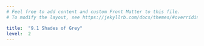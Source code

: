 ```yaml
---
# Feel free to add content and custom Front Matter to this file.
# To modify the layout, see https://jekyllrb.com/docs/themes/#overriding-theme-defaults

title:  "9.1 Shades of Grey"
level:  2
---
```


<script src="https://d3js.org/d3.v6.min.js" defer></script>
<script src="https://d3js.org/d3-scale.v3.min.js" defer></script>
<script src="js/companion_chart_9-1_shades.js" defer></script>
<script src="js/companion_utils_locale-nl.js" defer></script>
<script src="js/companion_utils_colors.js" defer></script>

<!-- Add the following line to be able to print charts to png -->
<script src="js/companion_utils_svg2png.js" defer></script>


<div class="chart_float" id="chart_9-1_shades"></div>
